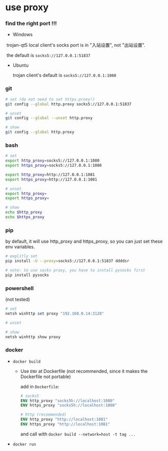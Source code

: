 # use proxy



### find the right port !!!

* Windows

​		trojan-qt5 local client's socks port is in "入站设置", not "出站设置".

​		the default is `socks5://127.0.0.1:51837 `

* Ubuntu

  trojan client's default is `socks5://127.0.0.1:1080`



### git

```bash
# set (do not need to set https.proxy!)
git config --global http.proxy socks5://127.0.0.1:51837 

# unset
git config --global --unset http.proxy

# show 
git config --global http.proxy 
```



### bash

```bash
# set
export http_proxy=socks5://127.0.0.1:1080
export https_proxy=socks5://127.0.0.1:1080

export http_proxy=http://127.0.0.1:1081
export https_proxy=http://127.0.0.1:1081

# unset
export http_proxy=
export https_proxy=

# show
echo $http_proxy
echo $https_proxy
```



### pip

by default, it will use http_proxy and https_proxy, so you can just set these env variables.

```bash
# explitly set
pip install -U --proxy=socks5://127.0.0.1:51837 ddddsr

# note: to use socks proxy, you have to install pysocks first
pip install pysocks
```





### powershell

(not tested)

```powershell
# set
netsh winhttp set proxy "192.168.0.14:3128"

# unset 

# show
netsh winhttp show proxy
```



### docker

* `docker build`

  * Use `ENV` at Dockerfile (not recommended, since it makes the Dockerfile not portable)

    add in `Dockerfile`:

    ```dockerfile
    # socks5
    ENV http_proxy "socks5h://localhost:1080"
    ENV https_proxy "socks5h://localhost:1080"
    
    # http (recommended)
    ENV http_proxy "http://localhost:1081"
    ENV https_proxy "http://localhost:1081"
    ```

    and call with `docker build --network=host -t tag ...`

* `docker run`
